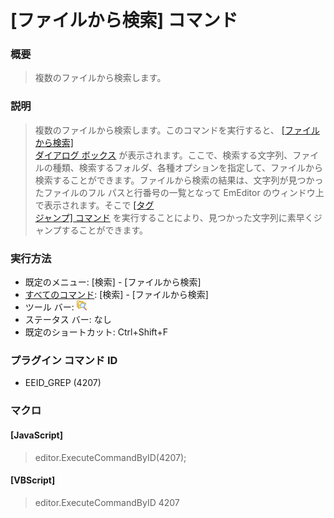 # \[ファイルから検索\] コマンド

### 概要

> 複数のファイルから検索します。

### 説明

> 複数のファイルから検索します。このコマンドを実行すると、 [\[ファイルから検索\] \
> ダイアログ ボックス](../../dlg/find_in_files/index) が表示されます。ここで、検索する文字列、ファイルの種類、検索するフォルダ、各種オプションを指定して、ファイルから検索することができます。ファイルから検索の結果は、文字列が見つかったファイルのフル
> パスと行番号の一覧となって EmEditor のウィンドウ上で表示されます。そこで [\[タグ \
> ジャンプ\] コマンド](../edit/tag_jump) を実行することにより、見つかった文字列に素早くジャンプすることができます。

### 実行方法

- 既定のメニュー: \[検索\] \- \[ファイルから検索\]
- [すべてのコマンド](../../glossary/allcommands): \[検索\] \- \[ファイルから検索\]
- ツール バー: ![](../../images/grep.gif)
- ステータス バー: なし
- 既定のショートカット: Ctrl+Shift+F

### プラグイン コマンド ID

- EEID\_GREP (4207)

### マクロ

#### \[JavaScript\]

> editor.ExecuteCommandByID(4207);

#### \[VBScript\]

> editor.ExecuteCommandByID 4207